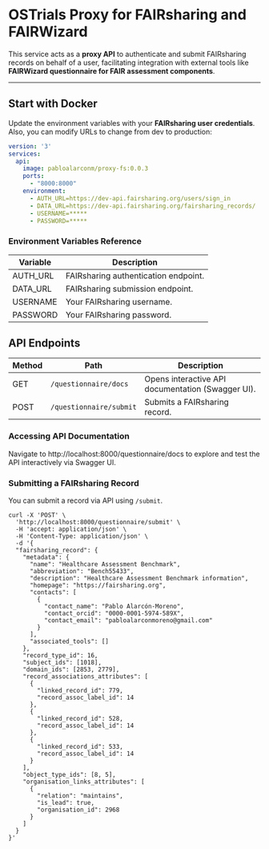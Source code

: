 # OSTrials Proxy for FAIRsharing and FAIRWizard

This service acts as a **proxy API** to authenticate and submit FAIRsharing records on behalf of a user, facilitating integration with external tools like **FAIRWizard questionnaire for FAIR assessment components**.

---

## Start with Docker

Update the environment variables with your **FAIRsharing user credentials**. Also, you can modify URLs to change from dev to production:

```yaml
version: '3'
services:
  api:
    image: pabloalarconm/proxy-fs:0.0.3
    ports:
      - "8000:8000"
    environment:
      - AUTH_URL=https://dev-api.fairsharing.org/users/sign_in
      - DATA_URL=https://dev-api.fairsharing.org/fairsharing_records/
      - USERNAME=*****
      - PASSWORD=*****
```

### Environment Variables Reference
| Variable  | Description                          |
| --------- | ------------------------------------ |
| AUTH\_URL | FAIRsharing authentication endpoint. |
| DATA\_URL | FAIRsharing submission endpoint.     |
| USERNAME  | Your FAIRsharing username.           |
| PASSWORD  | Your FAIRsharing password.           |

## API Endpoints

| Method | Path      | Description                                       |
| ------ | --------- | ------------------------------------------------- |
| GET    | `/questionnaire/docs`   | Opens interactive API documentation (Swagger UI). |
| POST   | `/questionnaire/submit` | Submits a FAIRsharing record.                     |

### Accessing API Documentation
Navigate to http://localhost:8000/questionnaire/docs to explore and test the API interactively via Swagger UI.

### Submitting a FAIRsharing Record

You can submit a record via API using `/submit`.
```
curl -X 'POST' \
  'http://localhost:8000/questionnaire/submit' \
  -H 'accept: application/json' \
  -H 'Content-Type: application/json' \
  -d '{
  "fairsharing_record": {
    "metadata": {
      "name": "Healthcare Assessment Benchmark",
      "abbreviation": "Bench55433",
      "description": "Healthcare Assessment Benchmark information",
      "homepage": "https://fairsharing.org",
      "contacts": [
        {
          "contact_name": "Pablo Alarcón-Moreno",
          "contact_orcid": "0000-0001-5974-589X",
          "contact_email": "pabloalarconmoreno@gmail.com"
        }
      ],
      "associated_tools": []
    },
    "record_type_id": 16,
    "subject_ids": [1018],
    "domain_ids": [2853, 2779],
    "record_associations_attributes": [
      {
        "linked_record_id": 779,
        "record_assoc_label_id": 14
      },
      {
        "linked_record_id": 528,
        "record_assoc_label_id": 14
      },
      {
        "linked_record_id": 533,
        "record_assoc_label_id": 14
      }
    ],
    "object_type_ids": [8, 5],
    "organisation_links_attributes": [
      {
        "relation": "maintains",
        "is_lead": true,
        "organisation_id": 2968
      }
    ]
  }
}'

```